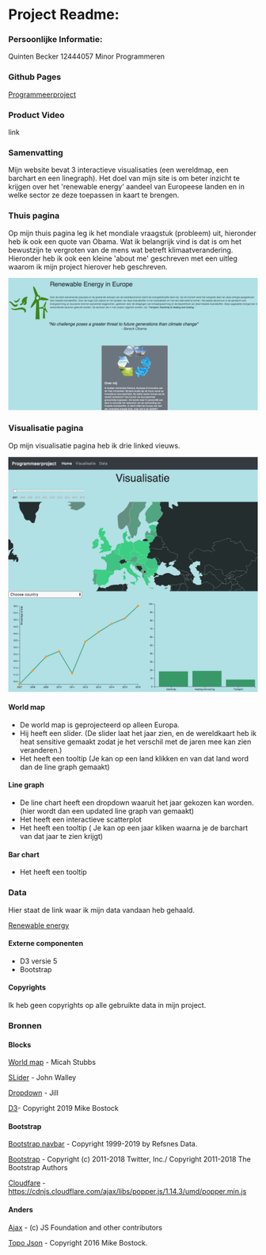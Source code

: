 # Project Readme:

### Persoonlijke Informatie:
Quinten Becker
12444057
Minor Programmeren

### Github Pages
[Programmeerproject](https://quintenbecker.github.io/Programmeerproject/website.html) 

### Product Video
link

### Samenvatting
Mijn website bevat 3 interactieve visualisaties (een wereldmap, een barchart en een linegraph). Het doel van mijn site is om beter inzicht te krijgen over het 'renewable energy' aandeel van Europeese landen en in welke sector ze deze toepassen in kaart te brengen. 

### Thuis pagina
Op mijn thuis pagina leg ik het mondiale vraagstuk (probleem) uit, hieronder heb ik ook een quote van Obama. Wat ik belangrijk vind is dat is om het bewustzijn te vergroten van de mens wat betreft klimaatverandering. 
Hieronder heb ik ook een kleine 'about me' geschreven met een uitleg waarom ik mijn project hierover heb geschreven. 

![Home](doc/home.png)

### Visualisatie pagina
Op mijn visualisatie pagina heb ik drie linked vieuws. 

![Visualisatie](doc/visualisatie.png)

#### World map
* De world map is geprojecteerd op alleen Europa.
* Hij heeft  een slider. 
  (De slider laat het jaar zien, en de wereldkaart heb ik heat sensitive gemaakt zodat je het verschil met de jaren mee kan     zien veranderen.)
* Het heeft een tooltip
  (Je kan op een land klikken en van dat land word dan de line graph gemaakt)

#### Line graph
* De line chart heeft een dropdown waaruit het jaar gekozen kan worden.
  (hier wordt dan een updated line graph van gemaakt)
* Het heeft een interactieve scatterplot
* Het heeft een tooltip
  ( Je kan op een jaar kliken waarna je de barchart van dat jaar te zien krijgt)
  
#### Bar chart
* Het heeft een tooltip

### Data 
Hier staat de link waar ik mijn data vandaan heb gehaald.

[Renewable energy](https://ec.europa.eu/eurostat/tgm/refreshTableAction.do?tab=table&plugin=1&pcode=sdg_07_40&language=en)

#### Externe componenten
* D3 versie 5
* Bootstrap

#### Copyrights
Ik heb geen copyrights op alle gebruikte data in mijn project.

### Bronnen

#### Blocks
[World map](http://bl.ocks.org/micahstubbs/8e15870eb432a21f0bc4d3d527b2d14f) - Micah Stubbs

[SLider](https://bl.ocks.org/johnwalley/e1d256b81e51da68f7feb632a53c3518) - John Walley

[Dropdown](http://bl.ocks.org/jhubley/17aa30fd98eb0cc7072f) - Jill

[D3](https://d3js.org/d3.v5.min.js)- Copyright 2019 Mike Bostock

#### Bootstrap
[Bootstrap navbar](https://www.w3schools.com/bootstrap4/bootstrap_navbar.asp) - Copyright 1999-2019 by Refsnes Data.

[Bootstrap](https://maxcdn.bootstrapcdn.com/bootstrap/4.1.3/css/bootstrap.min.css) - Copyright (c) 2011-2018 Twitter, Inc./ Copyright 2011-2018 The Bootstrap Authors

[Cloudfare](https://cdnjs.cloudflare.com/ajax/libs/popper.js/1.14.3/umd/popper.min.js) - https://cdnjs.cloudflare.com/ajax/libs/popper.js/1.14.3/umd/popper.min.js

#### Anders
[Ajax](https://ajax.googleapis.com/ajax/libs/jquery/3.3.1/jquery.min.js) - (c) JS Foundation and other contributors

[Topo Json](https://github.com/topojson/topojson-client) - Copyright 2016 Mike Bostock.




